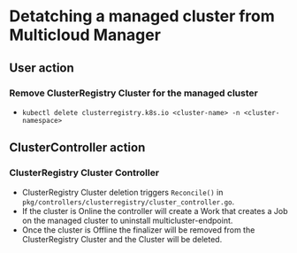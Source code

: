 # Detatching a managed cluster from Multicloud Manager

## User action

### Remove ClusterRegistry Cluster for the managed cluster

- `kubectl delete clusterregistry.k8s.io <cluster-name> -n <cluster-namespace>`

## ClusterController action

### ClusterRegistry Cluster Controller

- ClusterRegistry Cluster deletion triggers `Reconcile()` in `pkg/controllers/clusterregistry/cluster_controller.go`.
- If the cluster is Online the controller will create a Work that creates a Job on the managed cluster to uninstall multicluster-endpoint.
- Once the cluster is Offline the finalizer will be removed from the ClusterRegistry Cluster and the Cluster will be deleted.
